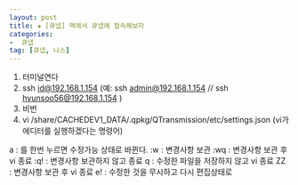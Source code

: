 ```yaml
---  
layout: post  
title: ✚ [큐냅] 맥에서 큐냅에 접속해보자
categories:
-  큐냅
tag: [큐냅, 나스]
---  
```


 1. 터미널연다
2. ssh id@192.168.1.154 (예: ssh admin@192.168.1.154 // ssh hyunsoo56@192.168.1.154 )
3. 비번
4. vi /share/CACHEDEV1_DATA/.qpkg/QTransmission/etc/settings.json (vi가 에디터를 실행하겠다는 명령어)

a : 를 한번 누르면 수정가능 상태로 바뀐다.
:w : 변경사항 보관
:wq : 변경사항 보관 후 vi 종료
:q! : 변경사항 보관하지 않고 종료
q : 수정한 파일을 저장하지 않고 vi 종료
ZZ : 변경사항 보관 후 vi 종료
e! : 수정한 것을 무시하고 다시 편집상태로